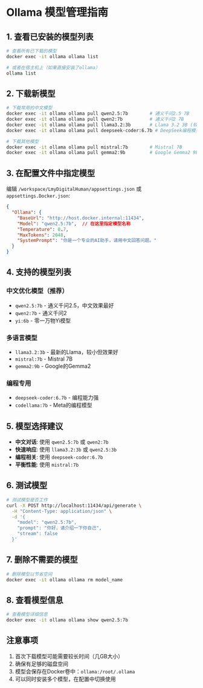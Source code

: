 # Ollama 模型管理指南

## 1. 查看已安装的模型列表

```bash
# 查看所有已下载的模型
docker exec -it ollama ollama list

# 或者在宿主机上（如果直接安装了ollama）
ollama list
```

## 2. 下载新模型

```bash
# 下载常用的中文模型
docker exec -it ollama ollama pull qwen2.5:7b        # 通义千问2.5 7B
docker exec -it ollama ollama pull qwen2:7b          # 通义千问2 7B  
docker exec -it ollama ollama pull llama3.2:3b       # Llama 3.2 3B (较小)
docker exec -it ollama ollama pull deepseek-coder:6.7b # DeepSeek编程模型

# 下载其他模型
docker exec -it ollama ollama pull mistral:7b        # Mistral 7B
docker exec -it ollama ollama pull gemma2:9b         # Google Gemma2 9B
```

## 3. 在配置文件中指定模型

编辑 `/workspace/LmyDigitalHuman/appsettings.json` 或 `appsettings.Docker.json`:

```json
{
  "Ollama": {
    "BaseUrl": "http://host.docker.internal:11434",
    "Model": "qwen2.5:7b",  // 在这里指定模型名称
    "Temperature": 0.7,
    "MaxTokens": 2048,
    "SystemPrompt": "你是一个专业的AI助手，请用中文回答问题。"
  }
}
```

## 4. 支持的模型列表

### 中文优化模型（推荐）
- `qwen2.5:7b` - 通义千问2.5，中文效果最好
- `qwen2:7b` - 通义千问2
- `yi:6b` - 零一万物Yi模型

### 多语言模型
- `llama3.2:3b` - 最新的Llama，较小但效果好
- `mistral:7b` - Mistral 7B
- `gemma2:9b` - Google的Gemma2

### 编程专用
- `deepseek-coder:6.7b` - 编程能力强
- `codellama:7b` - Meta的编程模型

## 5. 模型选择建议

- **中文对话**: 使用 `qwen2.5:7b` 或 `qwen2:7b`
- **快速响应**: 使用 `llama3.2:3b` 或 `qwen2.5:3b`
- **编程相关**: 使用 `deepseek-coder:6.7b`
- **平衡性能**: 使用 `mistral:7b`

## 6. 测试模型

```bash
# 测试模型是否工作
curl -X POST http://localhost:11434/api/generate \
  -H "Content-Type: application/json" \
  -d '{
    "model": "qwen2.5:7b",
    "prompt": "你好，请介绍一下你自己",
    "stream": false
  }'
```

## 7. 删除不需要的模型

```bash
# 删除模型以节省空间
docker exec -it ollama ollama rm model_name
```

## 8. 查看模型信息

```bash
# 查看模型详细信息
docker exec -it ollama ollama show qwen2.5:7b
```

## 注意事项

1. 首次下载模型可能需要较长时间（几GB大小）
2. 确保有足够的磁盘空间
3. 模型会保存在Docker卷中：`ollama:/root/.ollama`
4. 可以同时安装多个模型，在配置中切换使用